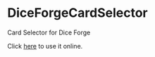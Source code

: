 # DiceForgeCardSelector
Card Selector for Dice Forge


Click [here](https://nainzgul.github.io/DiceForgeCardSelector) to use it online.
